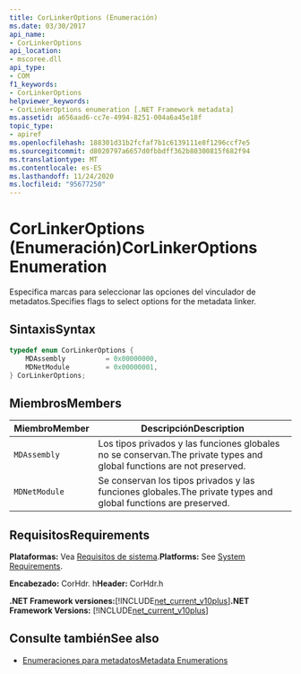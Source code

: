 ```yaml
---
title: CorLinkerOptions (Enumeración)
ms.date: 03/30/2017
api_name:
- CorLinkerOptions
api_location:
- mscoree.dll
api_type:
- COM
f1_keywords:
- CorLinkerOptions
helpviewer_keywords:
- CorLinkerOptions enumeration [.NET Framework metadata]
ms.assetid: a656aad6-cc7e-4994-8251-004a6a45e18f
topic_type:
- apiref
ms.openlocfilehash: 188301d31b2fcfaf7b1c6139111e8f1296ccf7e5
ms.sourcegitcommit: d8020797a6657d0fbbdff362b80300815f682f94
ms.translationtype: MT
ms.contentlocale: es-ES
ms.lasthandoff: 11/24/2020
ms.locfileid: "95677250"
---
```

# <a name="corlinkeroptions-enumeration"></a><span data-ttu-id="c1b57-102">CorLinkerOptions (Enumeración)</span><span class="sxs-lookup"><span data-stu-id="c1b57-102">CorLinkerOptions Enumeration</span></span>

<span data-ttu-id="c1b57-103">Especifica marcas para seleccionar las opciones del vinculador de metadatos.</span><span class="sxs-lookup"><span data-stu-id="c1b57-103">Specifies flags to select options for the metadata linker.</span></span>  
  
## <a name="syntax"></a><span data-ttu-id="c1b57-104">Sintaxis</span><span class="sxs-lookup"><span data-stu-id="c1b57-104">Syntax</span></span>  
  
```cpp  
typedef enum CorLinkerOptions {  
    MDAssembly          = 0x00000000,  
    MDNetModule         = 0x00000001,  
} CorLinkerOptions;  
```  
  
## <a name="members"></a><span data-ttu-id="c1b57-105">Miembros</span><span class="sxs-lookup"><span data-stu-id="c1b57-105">Members</span></span>  
  
|<span data-ttu-id="c1b57-106">Miembro</span><span class="sxs-lookup"><span data-stu-id="c1b57-106">Member</span></span>|<span data-ttu-id="c1b57-107">Descripción</span><span class="sxs-lookup"><span data-stu-id="c1b57-107">Description</span></span>|  
|------------|-----------------|  
|`MDAssembly`|<span data-ttu-id="c1b57-108">Los tipos privados y las funciones globales no se conservan.</span><span class="sxs-lookup"><span data-stu-id="c1b57-108">The private types and global functions are not preserved.</span></span>|  
|`MDNetModule`|<span data-ttu-id="c1b57-109">Se conservan los tipos privados y las funciones globales.</span><span class="sxs-lookup"><span data-stu-id="c1b57-109">The private types and global functions are preserved.</span></span>|  
  
## <a name="requirements"></a><span data-ttu-id="c1b57-110">Requisitos</span><span class="sxs-lookup"><span data-stu-id="c1b57-110">Requirements</span></span>  

 <span data-ttu-id="c1b57-111">**Plataformas:** Vea [Requisitos de sistema](../../get-started/system-requirements.md).</span><span class="sxs-lookup"><span data-stu-id="c1b57-111">**Platforms:** See [System Requirements](../../get-started/system-requirements.md).</span></span>  
  
 <span data-ttu-id="c1b57-112">**Encabezado:** CorHdr. h</span><span class="sxs-lookup"><span data-stu-id="c1b57-112">**Header:** CorHdr.h</span></span>  
  
 <span data-ttu-id="c1b57-113">**.NET Framework versiones:**[!INCLUDE[net_current_v10plus](../../../../includes/net-current-v10plus-md.md)]</span><span class="sxs-lookup"><span data-stu-id="c1b57-113">**.NET Framework Versions:** [!INCLUDE[net_current_v10plus](../../../../includes/net-current-v10plus-md.md)]</span></span>  
  
## <a name="see-also"></a><span data-ttu-id="c1b57-114">Consulte también</span><span class="sxs-lookup"><span data-stu-id="c1b57-114">See also</span></span>

- [<span data-ttu-id="c1b57-115">Enumeraciones para metadatos</span><span class="sxs-lookup"><span data-stu-id="c1b57-115">Metadata Enumerations</span></span>](metadata-enumerations.md)
